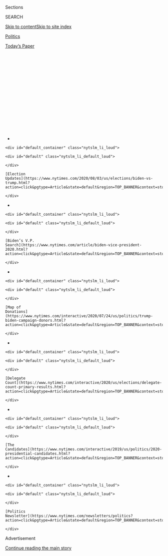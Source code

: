 <div id="app">

<div>

<div>

<div>

<div class="NYTAppHideMasthead css-1q2w90k e1suatyy0">

<div class="section css-ui9rw0 e1suatyy2">

<div class="css-eph4ug er09x8g0">

<div class="css-6n7j50">

</div>

<span class="css-1dv1kvn">Sections</span>

<div class="css-10488qs">

<span class="css-1dv1kvn">SEARCH</span>

</div>

[Skip to content](#site-content)[Skip to site
index](#site-index)

</div>

<div id="masthead-section-label" class="css-1wr3we4 eaxe0e00">

[Politics](https://www.nytimes.com/section/politics)

</div>

<div class="css-10698na e1huz5gh0">

</div>

</div>

<div id="masthead-bar-one" class="section hasLinks css-15hmgas e1csuq9d3">

<div class="css-uqyvli e1csuq9d0">

</div>

<div class="css-1uqjmks e1csuq9d1">

</div>

<div class="css-9e9ivx">

[](https://myaccount.nytimes.com/auth/login?response_type=cookie&client_id=vi)

</div>

<div class="css-1bvtpon e1csuq9d2">

[Today’s
Paper](https://www.nytimes.com/section/todayspaper)

</div>

</div>

</div>

</div>

<div data-aria-hidden="false">

<div id="site-content" data-role="main">

<div>

<div class="css-1aor85t" style="opacity:0.000000001;z-index:-1;visibility:hidden">

<div class="css-1hqnpie">

<div class="css-epjblv">

<span class="css-17xtcya">[Politics](/section/politics)</span><span class="css-x15j1o">|</span><span class="css-fwqvlz">The
White House Called a News Conference. Trump Turned It Into a Meandering
Monologue.</span>

</div>

<div class="css-k008qs">

<div class="css-1iwv8en">

<span class="css-18z7m18"></span>

<div>

</div>

</div>

<span class="css-1n6z4y">https://nyti.ms/3h0PRyZ</span>

<div class="css-1705lsu">

<div class="css-4xjgmj">

<div class="css-4skfbu" data-role="toolbar" data-aria-label="Social Media Share buttons, Save button, and Comments Panel with current comment count" data-testid="share-tools">

  - 
  - 
  - 
  - 
    
    <div class="css-6n7j50">
    
    </div>

  - 
  - 

</div>

</div>

</div>

</div>

</div>

</div>

<div id="NYT_TOP_BANNER_REGION" class="css-13pd83m">

<div>

<div id="styln-elections-notifications-menu" class="section interactive-content interactive-size-medium css-1edisqu">

<div class="css-17ih8de interactive-body">

<div class="nytslm_innerContainer" data-aria-live="polite">

<div class="nytslm_title">

</div>

  - 
    
    <div id="default_container" class="nytslm_li_loud">
    
    <div id="default" class="nytslm_li_default_loud">
    
    </div>
    
    [Election
    Updates](https://www.nytimes.com/2020/08/03/us/elections/biden-vs-trump.html?action=click&pgtype=Article&state=default&region=TOP_BANNER&context=storylines_menu)
    
    </div>

  - 
    
    <div id="default_container" class="nytslm_li_loud">
    
    <div id="default" class="nytslm_li_default_loud">
    
    </div>
    
    [Biden’s V.P.
    Search](https://www.nytimes.com/article/biden-vice-president-2020.html?action=click&pgtype=Article&state=default&region=TOP_BANNER&context=storylines_menu)
    
    </div>

  - 
    
    <div id="default_container" class="nytslm_li_loud">
    
    <div id="default" class="nytslm_li_default_loud">
    
    </div>
    
    [Map of
    Donations](https://www.nytimes.com/interactive/2020/07/24/us/politics/trump-biden-campaign-donors.html?action=click&pgtype=Article&state=default&region=TOP_BANNER&context=storylines_menu)
    
    </div>

  - 
    
    <div id="default_container" class="nytslm_li_loud">
    
    <div id="default" class="nytslm_li_default_loud">
    
    </div>
    
    [Delegate
    Count](https://www.nytimes.com/interactive/2020/us/elections/delegate-count-primary-results.html?action=click&pgtype=Article&state=default&region=TOP_BANNER&context=storylines_menu)
    
    </div>

  - 
    
    <div id="default_container" class="nytslm_li_loud">
    
    <div id="default" class="nytslm_li_default_loud">
    
    </div>
    
    [The
    Candidates](https://www.nytimes.com/interactive/2019/us/politics/2020-presidential-candidates.html?action=click&pgtype=Article&state=default&region=TOP_BANNER&context=storylines_menu)
    
    </div>

  - 
    
    <div id="default_container" class="nytslm_li_loud">
    
    <div id="default" class="nytslm_li_default_loud">
    
    </div>
    
    [Politics
    Newsletter](https://www.nytimes.com/newsletters/politics?action=click&pgtype=Article&state=default&region=TOP_BANNER&context=storylines_menu)
    
    </div>

</div>

</div>

</div>

</div>

</div>

<div id="top-wrapper" class="css-1sy8kpn">

<div id="top-slug" class="css-l9onyx">

Advertisement

</div>

[Continue reading the main
story](#after-top)

<div class="ad top-wrapper" style="text-align:center;height:100%;display:block;min-height:250px">

<div id="top" class="place-ad" data-position="top" data-size-key="top">

</div>

</div>

<div id="after-top">

</div>

</div>

<div>

<div id="sponsor-wrapper" class="css-1hyfx7x">

<div id="sponsor-slug" class="css-19vbshk">

Supported by

</div>

[Continue reading the main
story](#after-sponsor)

<div id="sponsor" class="ad sponsor-wrapper" style="text-align:center;height:100%;display:block">

</div>

<div id="after-sponsor">

</div>

</div>

<div class="css-186x18t">

</div>

<div class="css-1vkm6nb ehdk2mb0">

# The White House Called a News Conference. Trump Turned It Into a Meandering Monologue.

</div>

The president spoke in the Rose Garden for 63 minutes. He spent only six
of those minutes answering questions from reporters.

<div class="css-79elbk" data-testid="photoviewer-wrapper">

<div class="css-z3e15g" data-testid="photoviewer-wrapper-hidden">

</div>

<div class="css-1a48zt4 ehw59r15" data-testid="photoviewer-children">

![<span class="css-16f3y1r e13ogyst0" data-aria-hidden="true">Even for
those who follow President Trump regularly and understand his shorthand,
it became challenging to follow his train of thought during a news
conference on
Tuesday.</span><span class="css-cnj6d5 e1z0qqy90" itemprop="copyrightHolder"><span class="css-1ly73wi e1tej78p0">Credit...</span><span><span>Doug
Mills/The New York
Times</span></span></span>](https://static01.nyt.com/images/2020/07/14/us/politics/14dc-trump2/14dc-trump2-articleLarge.jpg?quality=75&auto=webp&disable=upscale)

</div>

</div>

<div class="css-18e8msd">

<div class="css-vp77d3 epjyd6m0">

<div class="css-hus3qt ey68jwv0" data-aria-hidden="true">

[![Peter
Baker](https://static01.nyt.com/images/2018/06/13/multimedia/peter-baker/peter-baker-thumbLarge-v2.png
"Peter Baker")](https://www.nytimes.com/by/peter-baker)

</div>

<div class="css-1baulvz">

By [<span class="css-1baulvz last-byline" itemprop="name">Peter
Baker</span>](https://www.nytimes.com/by/peter-baker)

</div>

</div>

  - 
    
    <div class="css-ld3wwf e16638kd2">
    
    Published July 14, 2020Updated July 28,
    2020
    
    </div>

  - 
    
    <div class="css-4xjgmj">
    
    <div class="css-pvvomx" data-role="toolbar" data-aria-label="Social Media Share buttons, Save button, and Comments Panel with current comment count" data-testid="share-tools">
    
      - 
      - 
      - 
      - 
        
        <div class="css-6n7j50">
        
        </div>
    
      - 
      - 
    
    </div>
    
    </div>

</div>

<div class="css-mdjrty">

[阅读简体中文版](https://cn.nytimes.com/usa/20200715/trump-news-conference/ "Read in Simplified Chinese")[閱讀繁體中文版](https://cn.nytimes.com/usa/20200715/trump-news-conference/zh-hant/ "Read in Traditional Chinese")[Leer
en
español](https://www.nytimes.com/es/2020/07/15/espanol/estados-unidos/trump-conferencia-prensa.html "Read in Spanish")

</div>

</div>

<div class="section meteredContent css-1r7ky0e" name="articleBody" itemprop="articleBody">

<div class="css-1fanzo5 StoryBodyCompanionColumn">

<div class="css-53u6y8">

WASHINGTON — In theory, [President
Trump](https://www.nytimes.com/2020/07/28/us/politics/donald-fred-trump.html)
summoned television cameras to the heat-baked Rose Garden early Tuesday
evening to announce new measures against China to punish it for its
oppression of Hong Kong. But that did not last long.

What followed instead was an hour of presidential stream of
consciousness as Mr. Trump drifted seemingly at random from one topic to
another, often in the same run-on sentence. Even for a president who
rarely sticks to the script and wanders from thought to thought, it was
one of the most rambling performances of his presidency.

He weighed in on China and the coronavirus and the Paris climate change
accord and crumbling highways. And then China again and military
spending and then China again and then the coronavirus again. And the
economy and energy taxes and trade with Europe and illegal immigration
and his friendship with Mexico’s president. And the coronavirus again
and then immigration again and crime in Chicago and the death penalty
and back to climate change and education and historical statues. And
more.

“We could go on for days,” he said at one point, and it sounded
plausible.

At times, it was hard to understand what he meant. He seemed to suggest
that his presumptive Democratic challenger, former Vice President Joseph
R. Biden Jr., would get rid of windows if elected and later said that
Mr. Biden would “abolish the suburbs.” He complained that Mr. Biden had
“gone so far right.” (He meant left.)

</div>

</div>

<div class="css-1fanzo5 StoryBodyCompanionColumn">

<div class="css-53u6y8">

Even for those who follow Mr. Trump regularly and understand his
shorthand, it became challenging to follow his train of thought.

</div>

</div>

<div>

</div>

<div class="css-1fanzo5 StoryBodyCompanionColumn">

<div class="css-53u6y8">

For instance, in discussing cooperation agreements with Central American
countries to stop illegal immigration, he had this to say: “We have
great agreements where when Biden and Obama used to bring killers out,
they would say don’t bring them back to our country, we don’t want them.
Well, we have to, we don’t want them. They wouldn’t take them. Now with
us, they take them. Someday, I’ll tell you why. Someday, I’ll tell you
why. But they take them and they take them very gladly. They used to
bring them out and they wouldn’t even let the airplanes land if they
brought them back by airplanes. They wouldn’t let the buses into their
country. They said we don’t want them. Said no, but they entered our
country illegally and they’re murderers, they’re killers in some
cases.”

<div id="NYT_MAIN_CONTENT_1_REGION" class="css-9tf9ac">

<div>

<div id="styln-nfldraft-updates-block" class="section interactive-content interactive-size-medium css-1ftcdic">

<div class="css-17ih8de interactive-body">

<div id="styln-briefing-block" data-asset-id="">

<div class="briefing-block-header-section">

# [Latest Updates: 2020 Election](https://www.nytimes.com/2020/08/03/us/elections/biden-vs-trump.html?action=click&pgtype=Article&state=default&region=MAIN_CONTENT_1&context=storylines_live_updates)

<div class="briefing-block-ts">

Updated 2020-08-04T01:23:51.312Z

</div>

</div>

  - [Trump assails mail-in voting anew, citing delays in declaring a
    winner in a New York congressional
    primary.](https://www.nytimes.com/2020/08/03/us/elections/biden-vs-trump.html?action=click&pgtype=Article&state=default&region=MAIN_CONTENT_1&context=storylines_live_updates#link-6494b448)
  - [Obama issues his first slate of 2020
    endorsements.](https://www.nytimes.com/2020/08/03/us/elections/biden-vs-trump.html?action=click&pgtype=Article&state=default&region=MAIN_CONTENT_1&context=storylines_live_updates#link-3de249e6)
  - [In a big shift, Trump is now encouraging mask-wearing in campaign
    emails.](https://www.nytimes.com/2020/08/03/us/elections/biden-vs-trump.html?action=click&pgtype=Article&state=default&region=MAIN_CONTENT_1&context=storylines_live_updates#link-54e34d20)

<div class="briefing-block-footer">

<div class="briefing-block-footer-meta">

[See more
updates](https://www.nytimes.com/2020/08/03/us/elections/biden-vs-trump.html?action=click&pgtype=Article&state=default&region=MAIN_CONTENT_1&context=storylines_live_updates)

</div>

</div>

</div>

</div>

</div>

</div>

</div>

At another point, he took a jab at Mr. Biden’s mental acuity. “Let him
define the word carbon, because he won’t be able to,” Mr. Trump said.
That has been a theme of his lately, unsubtly implying that Mr. Biden
has grown senile. Just last week, Mr. Trump, 74, [boasted that he had
recently taken a cognitive
test](https://www.nytimes.com/2020/07/10/us/politics/trump-cognitive-test-health.html)
and “aced it,” while insisting that Mr. Biden, 77, “couldn’t pass” such
an exam.

The disjointed monologue, however, may not have been the most convincing
evidence. On Twitter, his critics quickly compared him to a grandfather
who had broken into the sherry cabinet. [“Trump is a truly sick
individual,”](https://twitter.com/jonfavs/status/1283157746603356160)
wrote Jon Favreau, who was President Barack Obama’s chief speechwriter.
Rick Wilson, a founder of the Lincoln Project, a group of anti-Trump
Republicans, called it [“rambling verbal
dysentery.”](https://twitter.com/TheRickWilson/status/1283165162988621839)

</div>

</div>

<div class="css-1fanzo5 StoryBodyCompanionColumn">

<div class="css-53u6y8">

The appearance came on the same day that the president’s estranged
niece, Mary L. Trump, a clinical psychologist, [published a scathing
book](https://www.nytimes.com/2020/07/08/books/review-too-much-never-enough-mary-trump.html)
questioning his mental health and asserting that pathologies stemming
from his childhood are playing out now on the world stage. Mr. Trump has
not commented about the book, but in the past he has rejected such
contentions by describing himself as “a very stable genius.”

The focus of the evening session with reporters took a turn after Mr.
Biden received extensive television coverage earlier in the day for his
$2 trillion climate plan, according to a senior official who spoke on
the condition of anonymity. The Hong Kong Autonomy Act, the ostensible
reason for his appearance, was treated as an afterthought.

In effect, the news conference turned into a campaign speech to
substitute for the one Mr. Trump was scheduled to give last weekend in
New Hampshire only to cancel amid concerns about flagging attendance,
[citing a possible
storm](https://www.nytimes.com/2020/07/10/us/politics/trump-nh-rally-postponed.html)
at the site of the rally. While presidents as a general rule are not
supposed to engage in overt campaigning from the White House itself, Mr.
Trump made little effort to disguise his intent as he mentioned Mr.
Biden’s name more than 20 times as he spoke in the Rose Garden.

Most of the time, the president paid little attention to the text he
seemed to have brought with him, but he eventually read from what he
claimed was Mr. Biden’s campaign agenda but was in fact a misleading
compilation assembled by his own political advisers.

“Joe Biden’s entire career has been a gift to the Chinese Communist
Party,” Mr. Trump declared.

Reading from what he was given, he quoted Mr. Biden. “He said that the
idea that China is our competition is really bizarre,” the president
said. “*He’s* really bizarre.”

The appearance came on a day when Mr. Trump seemed eager to challenge
convention and, at times, basic facts. During [an earlier interview with
CBS
News,](https://www.cbsnews.com/news/trump-black-americans-killed-police-white-too/)
he denied that Black Americans suffered from police brutality more than
white Americans.

Asked why Black Americans were “still dying at the hands of law
enforcement in this country,” Mr. Trump said: “So are white people. So
are white people. What a terrible question to ask. So are white people.
More white people, by the way. More white people.”

</div>

</div>

<div class="css-1fanzo5 StoryBodyCompanionColumn">

<div class="css-53u6y8">

Statistics show that while more white Americans are killed by the police
over all, people of color are killed at higher rates when accounting for
population differences. A federal
[study](https://www.ncbi.nlm.nih.gov/pmc/articles/PMC6080222/) that
examined lethal force used by the police from 2009 to 2012 found that a
majority of victims were white, but that Black people were 2.8 times
likelier to be killed than white people.

In the same interview, Mr. Trump dismissed concerns about the
Confederate battle flag. “With me, it’s freedom of speech,” he said.
“Very simple. Like it, don’t like it, it’s freedom of speech.”

Asked about those who see it as a painful symbol of slavery, he said: “I
know people that like the Confederate flag, and they’re not thinking
about slavery.”

[In a separate interview](https://www.youtube.com/watch?v=70Jzf0NhBv8),
with the conservative website Townhall.com, that was published on
Tuesday, Mr. Trump falsely claimed that a white couple in St. Louis who
confronted peaceful marchers outside their home with guns were on the
verge of being attacked. “They were going to be beat up badly, and the
house was going to be totally ransacked and probably burned down,” he
said.

[Video of the
episode](https://www.nytimes.com/video/us/politics/100000007214585/trump-white-couple-guns-st-louis.html),
which became a flash point in the national debate over racial
inequality, showed that the protesters at no point physically threatened
the couple.

Mr. Trump’s Rose Garden appearance had its share of false or misleading
statements, as well. He complained once again that the rising cases of
the coronavirus in the United States were really because of an increase
in testing. “If we did half the testing, we’d have half the cases,” he
said. He likewise brushed off the [death toll of more
than 136,000](https://www.nytimes.com/interactive/2020/us/coronavirus-us-cases.html)
by saying that he had saved as many as three million people by taking
the actions he did.

But he was eager to take on Mr. Biden after weeks of trailing him by
double digits in the polls, blaming the former vice president for
everything from crumbling highways to closed factories. “Joe Biden is
pushing a platform that would demolish the U.S. economy, totally
demolish it,” Mr. Trump said.

</div>

</div>

<div class="css-1fanzo5 StoryBodyCompanionColumn">

<div class="css-53u6y8">

Mr. Biden, he added, has moved so far to the left that he has “the most
extreme platform of any major-party nominee by far in American history.”
He cited Mr. Biden’s climate plan to reduce carbon emissions for new
homes and offices by 2030. “That basically means no windows,” the
president said.

While advertised as a news conference, in fact Mr. Trump took only a few
questions, devoting six minutes of the 63-minute event to responding
before abruptly cutting it off. But he promised he was not finished: “We
will be having these conferences again.”

Reporting was contributed by Katie Rogers, Michael D. Shear and Ana
Swanson from Washington, and Jeremy Peters and Isabella Grullón Paz from
New
York.

</div>

</div>

<div>

</div>

</div>

<div>

</div>

<div>

</div>

<div id="NYT_BELOW_MAIN_CONTENT_REGION">

<div>

<div id="STLYN_guide_v1_STYLN_guide_a" class="section css-l08pwh interactive-content interactive-size-medium">

<div class="css-17ih8de interactive-body">

<div class="g-story g-freebird g-max-limit" data-preview-slug="styln-scroll-guide">

</div>

<div id="g-electionguide-id" class="g-electionguide">

<div class="g-electionguide-container">

<div class="g-electionguide-wrapper">

<div class="g-electionguide-logo">

</div>

# Our 2020 Election Guide

Updated Aug. 3, 2020

  - 
    
    -----
    
    ## The Latest
    
      - President Trump again assails mail-in voting, [claiming without
        evidence that the process is plagued by
        fraud](https://www.nytimes.com/2020/08/03/us/politics/trump-mail-in-voting.html?action=click&pgtype=Article&state=default&region=BELOW_MAIN_CONTENT&context=storylines_guide).

  - 
    
    -----
    
    ## Biden’s V.P. Search
    
      - [Here are 13
        women](https://www.nytimes.com/article/biden-vice-president-2020.html?action=click&pgtype=Article&state=default&region=BELOW_MAIN_CONTENT&context=storylines_guide)
        who have been under consideration to be Joe Biden’s running
        mate, and why each might be chosen — and might not be.

  - 
    
    -----
    
    ## Keep Up With Our Coverage
    
      - Get an
        [email](https://www.nytimes.com/newsletters/politics?action=click&pgtype=Article&state=default&region=BELOW_MAIN_CONTENT&context=storylines_guide)
        recapping the day’s news
    
    <!-- end list -->
    
      - Download our mobile app on
        [iOS](https://apps.apple.com/us/app/nytimes/id284862083?ls=1&mat_click_id=5c79ae7455014fd1bd66b5610c05b8f2-20191112-16948&referrer=mat_click_id%3D5c79ae7455014fd1bd66b5610c05b8f2-20191112-16948%26link_click_id%3D722930677036718082)
        and
        [Android](http://a.localytics.com/android?id=com.nytimes.android&referrer=utm_source%3Dother_nyt_mobile_web%26utm_medium%3DWeb%2520page%26utm_term%3DGeneral%2520Mobile%2520Page%26utm_campaign%3DNYT%2520Mobile%2520General%2520Page)
        and turn on Breaking News and Politics alerts

</div>

</div>

</div>

</div>

</div>

</div>

</div>

<div>

</div>

<div>

<div id="bottom-wrapper" class="css-1ede5it">

<div id="bottom-slug" class="css-l9onyx">

Advertisement

</div>

[Continue reading the main
story](#after-bottom)

<div id="bottom" class="ad bottom-wrapper" style="text-align:center;height:100%;display:block;min-height:90px">

</div>

<div id="after-bottom">

</div>

</div>

</div>

</div>

</div>

## Site Index

<div>

</div>

## Site Information Navigation

  - [© <span>2020</span> <span>The New York Times
    Company</span>](https://help.nytimes.com/hc/en-us/articles/115014792127-Copyright-notice)

<!-- end list -->

  - [NYTCo](https://www.nytco.com/)
  - [Contact
    Us](https://help.nytimes.com/hc/en-us/articles/115015385887-Contact-Us)
  - [Work with us](https://www.nytco.com/careers/)
  - [Advertise](https://nytmediakit.com/)
  - [T Brand Studio](http://www.tbrandstudio.com/)
  - [Your Ad
    Choices](https://www.nytimes.com/privacy/cookie-policy#how-do-i-manage-trackers)
  - [Privacy](https://www.nytimes.com/privacy)
  - [Terms of
    Service](https://help.nytimes.com/hc/en-us/articles/115014893428-Terms-of-service)
  - [Terms of
    Sale](https://help.nytimes.com/hc/en-us/articles/115014893968-Terms-of-sale)
  - [Site
    Map](https://spiderbites.nytimes.com)
  - [Help](https://help.nytimes.com/hc/en-us)
  - [Subscriptions](https://www.nytimes.com/subscription?campaignId=37WXW)

</div>

</div>

</div>

</div>
